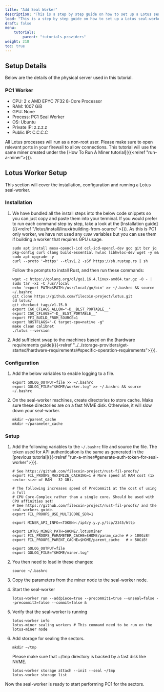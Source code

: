 ```yaml
---
title: "Add Seal Worker"
description: "This is a step by step guide on how to set up a Lotus seal-worker and connect it to the miner in calibnet."
lead: "This is a step by step guide on how to set up a Lotus seal-worker and connect it to the miner in calibnet. Some of the steps are specific to the hardware and configuration used in this setup and might not be applicable for everyone. Please follow the documentation to set up your miner and use this guide only as a reference point."
draft: false
menu:
    tutorials:
        parent: "tutorials-providers"
weight: 210
toc: true
---
```


## Setup Details

Below are the details of the physical server used in this tutorial. 

### PC1 Worker

- CPU: 2 x AMD EPYC 7F32 8-Core Processor
- RAM: 1007 GiB
- GPU: None
- Process: PC1 Seal Worker
- OS: Ubuntu
- Private IP: z.z.z.z
- Public IP: C.C.C.C

All Lotus processes will run as a non-root user. Please make sure to open relevant ports in your firewall to allow connections. This tutorial will use the same miner created under the [How To Run A Miner tutorial]({{<relref "run-a-miner">}}).

## Lotus Worker Setup

This section will cover the installation, configuration and running a Lotus seal-worker.

### Installation

1. We have bundled all the install steps into the below code snippets so you can just copy and paste them into your terminal. If you would prefer to run each command step by step, take a look at the [Installation guide]({{<relref "/lotus/install/linux#building-from-source" >}}). As this is PC1 only worker, we have not used any `CUDA` variables but you can use them if building a worker that requires GPU usage.

    ```shell
    sudo apt install mesa-opencl-icd ocl-icd-opencl-dev gcc git bzr jq pkg-config curl clang build-essential hwloc libhwloc-dev wget -y && sudo apt upgrade -y
    curl --proto '=https' --tlsv1.2 -sSf https://sh.rustup.rs | sh
    ```
    
    Follow the prompts to install Rust, and then run these commands:
    
    ```shell
    wget -c https://golang.org/dl/go1.16.4.linux-amd64.tar.gz -O - | sudo tar -xz -C /usr/local
    echo 'export PATH=$PATH:/usr/local/go/bin' >> ~/.bashrc && source ~/.bashrc
    git clone https://github.com/filecoin-project/lotus.git
    cd lotus/
    git checkout tags/v1.15.0
    export CGO_CFLAGS_ALLOW="-D__BLST_PORTABLE__"
    export CGO_CFLAGS="-D__BLST_PORTABLE__"
    export FFI_BUILD_FROM_SOURCE=1
    export RUSTFLAGS="-C target-cpu=native -g"
    make clean calibnet
    ./lotus --version
    ```

2. Add sufficient swap to the machines based on the [hardware requirements guide]({{<relref "../../storage-providers/get-started/hardware-requirements/#specific-operation-requirements">}}).

### Configuration

1. Add the below variables to enable logging to a file.
    
    ```shell
    export GOLOG_OUTPUT=file >> ~/.bashrc
    export GOLOG_FILE="$HOME/worker.log" >> ~/.bashrc && source ~/.bashrc
    ```

1. On the seal-worker machines, create directories to store cache. Make sure these directories are on a fast NVME disk. Otherwise, it will slow down your seal-worker.
    
    ```shell
    mkdir ~/parent_cache
    mkdir ~/parameter_cache
    ```

### Setup

1. Add the following variables to the `~/.bashrc` file and source the file. The token used for API authentication is the same as generated in the [previous tutorial]({{<relref "run-a-miner#generate-auth-token-for-seal-worker">}}). 
    
    ```shell
    # See https://github.com/filecoin-project/rust-fil-proofs/
    export FIL_PROOFS_MAXIMIZE_CACHING=1 # More speed at RAM cost (1x sector-size of RAM - 32 GB).

    # The following increases speed of PreCommit1 at the cost of using a full
    # CPU Core-Complex rather than a single core. Should be used with CPU affinities set!
    # See https://github.com/filecoin-project/rust-fil-proofs/ and the seal-workers guide.
    export FIL_PROOFS_USE_MULTICORE_SDR=1
    
    export MINER_API_INFO=<TOKEN>:/ip4/y.y.y.y/tcp/2345/http
    
    export LOTUS_MINER_PATH=$HOME/.lotusminer
    export FIL_PROOFS_PARAMETER_CACHE=$HOME/param_cache # > 100GiB!
    export FIL_PROOFS_PARENT_CACHE=$HOME/parent_cache   # > 50GiB!
    
    export GOLOG_OUTPUT=file
    export GOLOG_FILE="$HOME/miner.log"
    ```

1. You then need to load in these changes:

    ```shell
    source ~/.bashrc
    ```
 
1. Copy the parameters from the miner node to the seal-worker node.
1. Start the seal-worker
    
    ```shell
    lotus-worker run --addpiece=true --precommit1=true --unseal=false --precommit2=false --commit=false &
    ```

1. Verify that the seal-worker is running
    
    ```shell
    lotus-worker info
    lotus-miner sealing workers # This command need to be run on the lotus-miner node
    ```

1. Add storage for sealing the sectors.
    
    ```shell
    mkdir ~/tmp
    ```
    
    Please make sure that ~/tmp directory is backed by a fast disk like NVME.
    
    ```shell
    lotus-worker storage attach --init --seal ~/tmp
    lotus-worker storage list
    ```
    
Now the seal-worker is ready to start performing PC1 for the sectors.

